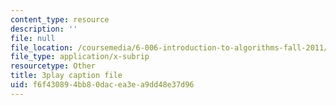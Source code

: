 ```yaml
---
content_type: resource
description: ''
file: null
file_location: /coursemedia/6-006-introduction-to-algorithms-fall-2011/f6f430894bb80dacea3ea9dd48e37d96_Zc54gFhdpLA.srt
file_type: application/x-subrip
resourcetype: Other
title: 3play caption file
uid: f6f43089-4bb8-0dac-ea3e-a9dd48e37d96
---
```

